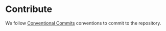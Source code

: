 # Contribute

We follow [Conventional Commits](https://www.conventionalcommits.org/en/v1.0.0/) conventions to commit to the
repository.
